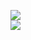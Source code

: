 [![](https://img.shields.io/badge/Made%20With-Github%20Spray-lightgrey.svg?style=for-the-badge&logo=github)](https://github.com/Annihil/github-spray#4142)  
[![](https://i.imgur.com/2DrTn0Z.gif)](https://github.com/Annihil/github-spray)